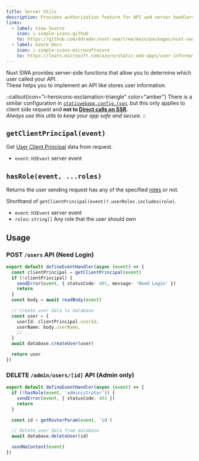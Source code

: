 ```yaml
---
title: Server Utils
description: Provides authorization feature for API and server handlers.
links:
  - label: View Source
    icon: i-simple-icons-github
    to: https://github.com/ddradar/nuxt-swa/tree/main/packages/nuxt-swa/src/runtime/server/utils/swa-auth.ts
  - label: Azure Docs
    icon: i-simple-icons-microsoftazure
    to: https://learn.microsoft.com/azure/static-web-apps/user-information?tabs=javascript#api-functions
---
```


Nuxt SWA provides server-side functions that allow you to determine which user called your API.  
These helps you to implement an API like stores user information.

::callout{icon="i-heroicons-exclamation-triangle" color="amber"}
There is a similar configuration in [`staticwebapp.config.json`](https://learn.microsoft.com/azure/static-web-apps/configuration#securing-routes-with-roles), but this only applies to client side request and **not to [Direct calls on SSR](https://nuxt.com/docs/api/utils/dollarfetch).**  
*Always use this utils to keep your app safe and secure.*
::

## `getClientPrincipal(event)`

Get [User Client Principal](https://learn.microsoft.com/azure/static-web-apps/user-information?tabs=javascript#client-principal-data) data from request.

- `event`: `H3Event` server event

## `hasRole(event, ...roles)`

Returns the user sending request has any of the specified [roles](https://learn.microsoft.com/ja-jp/azure/static-web-apps/configuration#securing-routes-with-roles) or not.

Shorthand of `getClientPrincipal(event)?.userRoles.includes(role)`.

- `event`: `H3Event` server event
- `roles`: `string[]` Any role that the user should own

## Usage

### POST `/users` API (Need Login)

```ts [server/api/users.post.ts]
export default defineEventHandler(async (event) => {
  const clientPrincipal = getClientPrincipal(event)
  if (!clientPrincipal) {
    sendError(event, { statusCode: 401, message: 'Need Login' })
    return
  }
  const body = await readBody(event)

  // Create user data to database
  const user = {
    userId: clientPrincipal.userId,
    userName: body.userName,
    // ...
  }
  await database.createUser(user)

  return user
})
```

### DELETE `/admin/users/[id]` API (Admin only)

```ts [server/api/admin/users/[id].delete.ts]
export default defineEventHandler(async (event) => {
  if (!hasRole(event, 'administrator')) {
    sendError(event, { statusCode: 403 })
    return
  }

  const id = getRouterParam(event, 'id')

  // Delete user data from database
  await database.deleteUser(id)

  sendNoContent(event)
})
```
